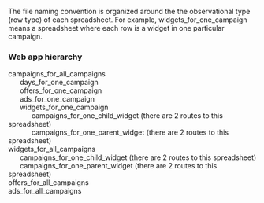 The file naming convention is organized around the the observational type (row
type) of each spreadsheet. For example, widgets_for_one_campaign means a
spreadsheet where each row is a widget in one particular campaign. 

### Web app hierarchy 

campaigns_for_all_campaigns  
&nbsp;&nbsp;&nbsp;&nbsp;&nbsp;&nbsp;days_for_one_campaign  
&nbsp;&nbsp;&nbsp;&nbsp;&nbsp;&nbsp;offers_for_one_campaign  
&nbsp;&nbsp;&nbsp;&nbsp;&nbsp;&nbsp;ads_for_one_campaign  
&nbsp;&nbsp;&nbsp;&nbsp;&nbsp;&nbsp;widgets_for_one_campaign  
&nbsp;&nbsp;&nbsp;&nbsp;&nbsp;&nbsp;&nbsp;&nbsp;&nbsp;&nbsp;&nbsp;&nbsp;campaigns_for_one_child_widget (there are 2 routes to this spreadsheet)  
&nbsp;&nbsp;&nbsp;&nbsp;&nbsp;&nbsp;&nbsp;&nbsp;&nbsp;&nbsp;&nbsp;&nbsp;campaigns_for_one_parent_widget (there are 2 routes to this spreadsheet)  
widgets_for_all_campaigns  
&nbsp;&nbsp;&nbsp;&nbsp;&nbsp;&nbsp;campaigns_for_one_child_widget (there are 2 routes to this spreadsheet)  
&nbsp;&nbsp;&nbsp;&nbsp;&nbsp;&nbsp;campaigns_for_one_parent_widget (there are 2 routes to this spreadsheet)  
offers_for_all_campaigns  
ads_for_all_campaigns  

